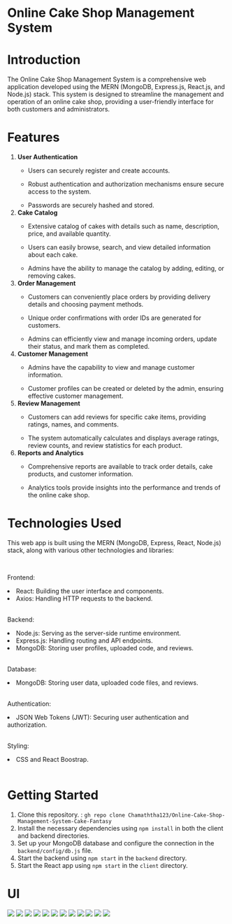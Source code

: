 # Online Cake Shop Management System

# Introduction

<p>The Online Cake Shop Management System is a comprehensive web application developed using the MERN (MongoDB, Express.js, React.js, and Node.js) stack. This system is designed to streamline the management and operation of an online cake shop, providing a user-friendly interface for both customers and administrators.</p>

# Features

<ol>
<li><b>User Authentication</b></li>
<ul><li>Users can securely register and create accounts.</li></ul>
<ul><li>Robust authentication and authorization mechanisms ensure secure access to the system.</li></ul>
<ul><li>Passwords are securely hashed and stored.</li></ul>

<li><b>Cake Catalog</b></li>
<ul><li>Extensive catalog of cakes with details such as name, description, price, and available quantity.</li></ul>
<ul><li>Users can easily browse, search, and view detailed information about each cake.</li></ul>
<ul><li>Admins have the ability to manage the catalog by adding, editing, or removing cakes.</li></ul>

<li><b>Order Management</b></li>
<ul><li>Customers can conveniently place orders by providing delivery details and choosing payment methods.</li></ul>
<ul><li>Unique order confirmations with order IDs are generated for customers.</li></ul>
<ul><li>Admins can efficiently view and manage incoming orders, update their status, and mark them as completed.</li></ul>

<li><b>Customer Management</b></li>
<ul><li>Admins have the capability to view and manage customer information.</li></ul>
<ul><li>Customer profiles can be created or deleted by the admin, ensuring effective customer management.</li></ul>

<li><b>Review Management</b></li>
<ul><li>Customers can add reviews for specific cake items, providing ratings, names, and comments.</li></ul>
<ul><li>The system automatically calculates and displays average ratings, review counts, and review statistics for each product.</li></ul>

<li><b>Reports and Analytics</b></li>
<ul><li>Comprehensive reports are available to track order details, cake products, and customer information.</li></ul>
<ul><li>Analytics tools provide insights into the performance and trends of the online cake shop.</li></ul>

</ol>

# Technologies Used
<p>This web app is built using the MERN (MongoDB, Express, React, Node.js) stack, along with various other technologies and libraries:</p>
<br>
<p>Frontend:</p>
<li>React: Building the user interface and components.</li>
<li>Axios: Handling HTTP requests to the backend.</li>
<br>
<p>Backend:</p>
<li>Node.js: Serving as the server-side runtime environment.</li>
<li>Express.js: Handling routing and API endpoints.</li>
<li>MongoDB: Storing user profiles, uploaded code, and reviews.</li>
<br>
<p>Database:</p>
<li>MongoDB: Storing user data, uploaded code files, and reviews.</li>
<br>
<p>Authentication:</p>
<li>JSON Web Tokens (JWT): Securing user authentication and authorization.</li>
<br>
<p>Styling:</p>
<li>CSS and React Boostrap.</li><br>


# Getting Started
1. Clone this repository. : `gh repo clone Chamaththa123/Online-Cake-Shop-Management-System-Cake-Fantasy`<br>
2. Install the necessary dependencies using `npm install` in both the client and backend directories.<br>
3. Set up your MongoDB database and configure the connection in the `backend/config/db.js` file.<br>
4. Start the backend using `npm start` in the `backend` directory.<br>
5. Start the React app using `npm start` in the `client` directory.<br>

# UI

<img src='https://firebasestorage.googleapis.com/v0/b/test-reactnative-9bda1.appspot.com/o/home.png?alt=media&token=b30d1411-764a-4145-8df8-91144e907ab7'>
<img src='https://firebasestorage.googleapis.com/v0/b/test-reactnative-9bda1.appspot.com/o/2.PNG?alt=media&token=1974de5d-9e49-4672-bdf9-38e24d69f3db'>
<img src='https://firebasestorage.googleapis.com/v0/b/test-reactnative-9bda1.appspot.com/o/3.PNG?alt=media&token=00b54dd9-aacc-40c1-8447-532256abdc80'>
<img src='https://firebasestorage.googleapis.com/v0/b/test-reactnative-9bda1.appspot.com/o/11.PNG?alt=media&token=21c29d63-269c-4019-8a80-89dcccb293ef'>
<img src='https://firebasestorage.googleapis.com/v0/b/test-reactnative-9bda1.appspot.com/o/4.PNG?alt=media&token=1cf2e425-133d-463d-a573-5b703f75b468'>
<img src='https://firebasestorage.googleapis.com/v0/b/test-reactnative-9bda1.appspot.com/o/5.PNG?alt=media&token=59dd3ec2-8d72-4c4c-97e9-d6ba59fcb1d3'>
<img src='https://firebasestorage.googleapis.com/v0/b/test-reactnative-9bda1.appspot.com/o/6.PNG?alt=media&token=7d31510b-0dc7-41bf-8ef9-40f867cdf302'>
<img src='https://firebasestorage.googleapis.com/v0/b/test-reactnative-9bda1.appspot.com/o/7.PNG?alt=media&token=def5153d-affc-41da-b565-90cba0b2c93a'>
<img src='https://firebasestorage.googleapis.com/v0/b/test-reactnative-9bda1.appspot.com/o/8.PNG?alt=media&token=3711b97a-c0ee-424c-bcee-80f8fe83d5ba'>
<img src='https://console.firebase.google.com/u/0/project/test-reactnative-9bda1/storage/test-reactnative-9bda1.appspot.com/files'>
<img src='https://firebasestorage.googleapis.com/v0/b/test-reactnative-9bda1.appspot.com/o/9.PNG?alt=media&token=efbe4762-a25b-496a-9011-734392f90822'>
<img src='https://firebasestorage.googleapis.com/v0/b/test-reactnative-9bda1.appspot.com/o/10.PNG?alt=media&token=ae1a49d2-1606-47b9-9ab1-1aecb97db7ee'>
